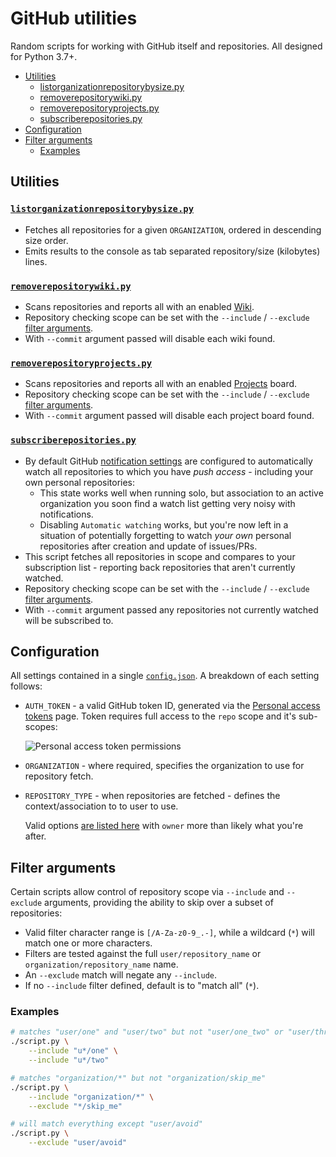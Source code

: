 # GitHub utilities

Random scripts for working with GitHub itself and repositories. All designed for Python 3.7+.

- [Utilities](#utilities)
	- [listorganizationrepositorybysize.py](#listorganizationrepositorybysizepy)
	- [removerepositorywiki.py](#removerepositorywikipy)
	- [removerepositoryprojects.py](#removerepositoryprojectspy)
	- [subscriberepositories.py](#subscriberepositoriespy)
- [Configuration](#configuration)
- [Filter arguments](#filter-arguments)
	- [Examples](#examples)

## Utilities

### [`listorganizationrepositorybysize.py`](listorganizationrepositorybysize.py)

- Fetches all repositories for a given `ORGANIZATION`, ordered in descending size order.
- Emits results to the console as tab separated repository/size (kilobytes) lines.

### [`removerepositorywiki.py`](removerepositorywiki.py)

- Scans repositories and reports all with an enabled [Wiki](https://docs.github.com/en/communities/documenting-your-project-with-wikis/about-wikis).
- Repository checking scope can be set with the `--include` / `--exclude` [filter arguments](#filter-arguments).
- With `--commit` argument passed will disable each wiki found.

### [`removerepositoryprojects.py`](removerepositoryprojects.py)

- Scans repositories and reports all with an enabled [Projects](https://docs.github.com/en/github/managing-your-work-on-github/about-project-boards) board.
- Repository checking scope can be set with the `--include` / `--exclude` [filter arguments](#filter-arguments).
- With `--commit` argument passed will disable each project board found.

### [`subscriberepositories.py`](subscriberepositories.py)

- By default GitHub [notification settings](https://github.com/settings/notifications) are configured to automatically watch all repositories to which you have _push access_ - including your own personal repositories:
	- This state works well when running solo, but association to an active organization you soon find a watch list getting very noisy with notifications.
	- Disabling `Automatic watching` works, but you're now left in a situation of potentially forgetting to watch *your own* personal repositories after creation and update of issues/PRs.
- This script fetches all repositories in scope and compares to your subscription list - reporting back repositories that aren't currently watched.
- Repository checking scope can be set with the `--include` / `--exclude` [filter arguments](#filter-arguments).
- With `--commit` argument passed any repositories not currently watched will be subscribed to.

## Configuration

All settings contained in a single [`config.json`](config.json). A breakdown of each setting follows:
- `AUTH_TOKEN` - a valid GitHub token ID, generated via the [Personal access tokens](https://github.com/settings/tokens) page. Token requires full access to the `repo` scope and it's sub-scopes:

	![Personal access token permissions](https://user-images.githubusercontent.com/1818757/117104375-59b00a00-adbf-11eb-8b59-2f880aceac3f.png)

- `ORGANIZATION` - where required, specifies the organization to use for repository fetch.
- `REPOSITORY_TYPE` - when repositories are fetched - defines the context/association to to user to use.

	Valid options [are listed here](https://docs.github.com/en/rest/reference/repos#list-your-repositories) with `owner` more than likely what you're after.

## Filter arguments

Certain scripts allow control of repository scope via `--include` and `--exclude` arguments, providing the ability to skip over a subset of repositories:

- Valid filter character range is `[/A-Za-z0-9_.-]`, while a wildcard (`*`) will match one or more characters.
- Filters are tested against the full `user/repository_name` or `organization/repository_name` name.
- An `--exclude` match will negate any `--include`.
- If no `--include` filter defined, default is to "match all" (`*`).

### Examples

```sh
# matches "user/one" and "user/two" but not "user/one_two" or "user/three"
./script.py \
	--include "u*/one" \
	--include "u*/two"

# matches "organization/*" but not "organization/skip_me"
./script.py \
	--include "organization/*" \
	--exclude "*/skip_me"

# will match everything except "user/avoid"
./script.py \
	--exclude "user/avoid"
```
